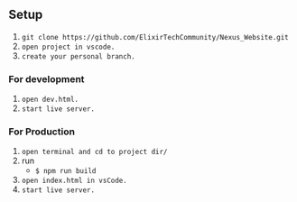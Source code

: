 ## Setup

1. `git clone https://github.com/ElixirTechCommunity/Nexus_Website.git`
2. `open project in vscode.`
3. `create your personal branch.` 

### For development

1. `open dev.html.`
2. `start live server.`

### For Production

1. `open terminal and cd to project dir/`
2. run 
    - `$ npm run build`
3. `open index.html in vsCode.`
4. `start live server.`
